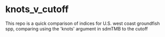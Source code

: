 # knots_v_cutoff
This repo is a quick comparison of indices for U.S. west coast groundfish spp, comparing using the 'knots' argument in sdmTMB to the cutoff
